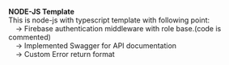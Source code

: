 **NODE-JS Template**<br/>
This is node-js with typescript template with following point:<br/>
&emsp;-> Firebase authentication middleware with role base.(code is commented) <br/>
&emsp;-> Implemented Swagger for API documentation<br/>
&emsp;-> Custom Error return format<br/>
